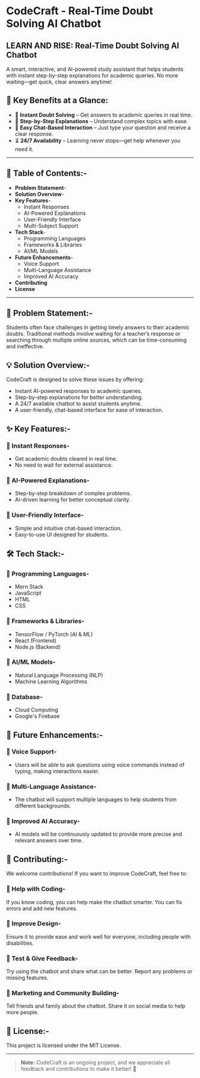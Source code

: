# CodeCraft - Real-Time Doubt Solving AI Chatbot

## LEARN AND RISE: Real-Time Doubt Solving AI Chatbot

A smart, interactive, and AI-powered study assistant that helps students with instant step-by-step explanations for academic queries. No more waiting—get quick, clear answers anytime!

## 🔹 Key Benefits at a Glance:

- 📖 **Instant Doubt Solving** – Get answers to academic queries in real time.
- 🧠 **Step-by-Step Explanations** – Understand complex topics with ease.
- 💬 **Easy Chat-Based Interaction** – Just type your question and receive a clear response.
- ⏳ **24/7 Availability** – Learning never stops—get help whenever you need it.

---

## 📌 Table of Contents:-

- **Problem Statement**-
- **Solution Overview**-
- **Key Features**-
  - Instant Responses
  - AI-Powered Explanations
  - User-Friendly Interface
  - Multi-Subject Support
- **Tech Stack**-
  - Programming Languages
  - Frameworks & Libraries
  - AI/ML Models
- **Future Enhancements**-
  - Voice Support
  - Multi-Language Assistance
  - Improved AI Accuracy
- **Contributing**
- **License**

---

## 🚀 Problem Statement:-

Students often face challenges in getting timely answers to their academic doubts. Traditional methods involve waiting for a teacher’s response or searching through multiple online sources, which can be time-consuming and ineffective.

## 💡 Solution Overview:-

CodeCraft is designed to solve these issues by offering:
- Instant AI-powered responses to academic queries.
- Step-by-step explanations for better understanding.
- A 24/7 available chatbot to assist students anytime.
- A user-friendly, chat-based interface for ease of interaction.

## ✨ Key Features:-

### 🔹 Instant Responses-
- Get academic doubts cleared in real time.
- No need to wait for external assistance.

### 🔹 AI-Powered Explanations-
- Step-by-step breakdown of complex problems.
- AI-driven learning for better conceptual clarity.

### 🔹 User-Friendly Interface-
- Simple and intuitive chat-based interaction.
- Easy-to-use UI designed for students.

## 🛠️ Tech Stack:-

### 🔹 Programming Languages-
- Mern Stack
- JavaScript
- HTML
- CSS

### 🔹 Frameworks & Libraries-
- TensorFlow / PyTorch (AI & ML)
- React (Frontend)
- Node.js (Backend)

### 🔹 AI/ML Models-
- Natural Language Processing (NLP)
- Machine Learning Algorithms

### 🔹 Database-
- Cloud Computing
- Google's Firebase

## 🔮 Future Enhancements:-

### 🔹 Voice Support-
- Users will be able to ask questions using voice commands instead of typing, making interactions easier.

### 🔹 Multi-Language Assistance-
- The chatbot will support multiple languages to help students from different backgrounds.

### 🔹 Improved AI Accuracy-
- AI models will be continuously updated to provide more precise and relevant answers over time.


## 🤝 Contributing:-

We welcome contributions! If you want to improve CodeCraft, feel free to:

### 🔹 Help with Coding-
If you know coding, you can help make the chatbot smarter.
You can fix errors and add new features.

### 🔹 Improve Design-
Ensure it to provide ease and work well for everyone, including people with disabilities.

### 🔹 Test & Give Feedback-
Try using the chatbot and share what can be better.
Report any problems or missing features.

### 🔹 Marketing and Community Building-
Tell friends and family about the chatbot.
Share it on social media to help more people.


## 📜 License:-

This project is licensed under the MIT License.


---

> **Note:** CodeCraft is an ongoing project, and we appreciate all feedback and contributions to make it better! 🚀

